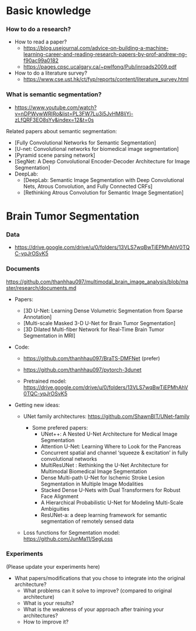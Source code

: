 # Basic knowledge
### How to do a research?
- How to read a paper?
    - https://blog.usejournal.com/advice-on-building-a-machine-learning-career-and-reading-research-papers-by-prof-andrew-ng-f90ac99a0182
    - https://pages.cpsc.ucalgary.ca/~pwlfong/Pub/inroads2009.pdf
- How to do a literature survey?
    - https://www.cse.ust.hk/ct/fyp/reports/content/literature_survey.html


### What is semantic segmentation?
- https://www.youtube.com/watch?v=nDPWywWRIRo&list=PL3FW7Lu3i5JvHM8ljYj-zLfQRF3EO8sYv&index=12&t=0s

Related papers about semantic segmentation:
- [Fully Convolutional Networks for Semantic Segmentation]
- [U-net: Convolutional networks for biomedical image segmentation]
- [Pyramid scene parsing network]
- [SegNet: A Deep Convolutional Encoder-Decoder Architecture for Image Segmentation]
- DeepLab:
    - [DeepLab: Semantic Image Segmentation with Deep Convolutional Nets, Atrous Convolution, and Fully Connected CRFs]
    - [Rethinking Atrous Convolution for Semantic Image Segmentation]

# Brain Tumor Segmentation
### Data
- https://drive.google.com/drive/u/0/folders/13VLS7wqBwTiEPMhAhV0TQC-yqJrOSvK5

### Documents
https://github.com/thanhhau097/multimodal_brain_image_analysis/blob/master/research/documents.md
- Papers:
    - [3D U-Net: Learning Dense Volumetric Segmentation from Sparse Annotation]
    - [Multi-scale Masked 3-D U-Net for Brain Tumor Segmentation]
    - [3D Dilated Multi-fiber Network for Real-Time Brain Tumor Segmentation in MRI]
    
- Code:
    - https://github.com/thanhhau097/BraTS-DMFNet (prefer)
    - https://github.com/thanhhau097/pytorch-3dunet
    
    - Pretrained model: https://drive.google.com/drive/u/0/folders/13VLS7wqBwTiEPMhAhV0TQC-yqJrOSvK5
    
- Getting new ideas:
    - UNet family architectures: https://github.com/ShawnBIT/UNet-family
        - Some prefered papers:
            - UNet++: A Nested U-Net Architecture for Medical Image Segmentation
            - Attention U-Net: Learning Where to Look for the Pancreas
            - Concurrent spatial and channel ‘squeeze & excitation’ in fully convolutional networks
            - MultiResUNet : Rethinking the U-Net Architecture for Multimodal Biomedical Image Segmentation
            - Dense Multi-path U-Net for Ischemic Stroke Lesion Segmentation in Multiple Image Modalities 
            - Stacked Dense U-Nets with Dual Transformers for Robust Face Alignment 
            - A Hierarchical Probabilistic U-Net for Modeling Multi-Scale Ambiguities
            - ResUNet-a: a deep learning framework for semantic segmentation of remotely sensed data
        
    - Loss functions for Segmentation model: https://github.com/JunMa11/SegLoss
    
### Experiments
(Please update your experiments here)
- What papers/modifications that you chose to integrate into the original architecture?
    - What problems can it solve to improve? (compared to original architecture)
    - What is your results?
    - What is the weakness of your approach after training your architectures?
    - How to improve it?
